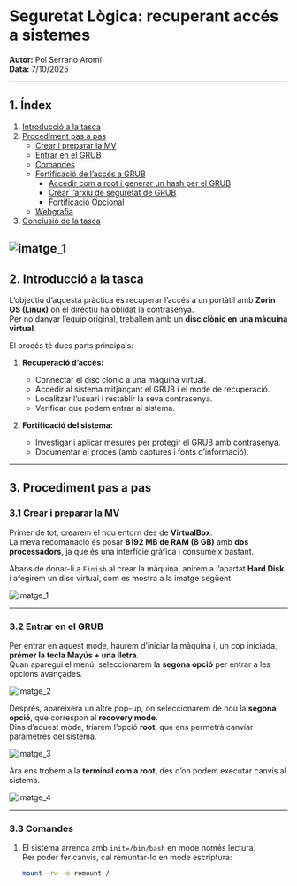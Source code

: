 # Seguretat Lògica: recuperant accés a sistemes
**Autor:** Pol Serrano Aromí  
**Data:** 7/10/2025  

---

## 1. Índex
1. [Introducció a la tasca](#2-introducció-a-la-tasca)  
2. [Procediment pas a pas](#3-procediment-pas-a-pas)  
   - [Crear i preparar la MV](#31-crear-i-preparar-la-mv)  
   - [Entrar en el GRUB](#32-entrar-en-el-grub)  
   - [Comandes](#33-comandes)  
   - [Fortificació de l’accés a GRUB](#34-fortificació-de-laccés-a-grub)  
     - [Accedir com a root i generar un hash per el GRUB](#341-accedir-com-a-root-i-generar-un-hash-per-el-grub)  
     - [Crear l’arxiu de seguretat de GRUB](#342-crear-larxiu-de-seguretat-de-grub)  
     - [Fortificació Opcional](#343-fortificació-opcional)  
   - [Webgrafia](#34-webgrafia)  
3. [Conclusió de la tasca](#4-conclusió-de-la-tasca)  

![imatge_1](imatge_1.png)
---

## 2. Introducció a la tasca

L’objectiu d’aquesta pràctica és recuperar l’accés a un portàtil amb **Zorin OS (Linux)** on el directiu ha oblidat la contrasenya.  
Per no danyar l’equip original, treballem amb un **disc clònic en una màquina virtual**.

El procés té dues parts principals:

1. **Recuperació d’accés:**
   - Connectar el disc clònic a una màquina virtual.  
   - Accedir al sistema mitjançant el GRUB i el mode de recuperació.  
   - Localitzar l’usuari i restablir la seva contrasenya.  
   - Verificar que podem entrar al sistema.

2. **Fortificació del sistema:**
   - Investigar i aplicar mesures per protegir el GRUB amb contrasenya.  
   - Documentar el procés (amb captures i fonts d’informació).

---

## 3. Procediment pas a pas

### 3.1 Crear i preparar la MV

Primer de tot, crearem el nou entorn des de **VirtualBox**.  
La meva recomanació és posar **8192 MB de RAM (8 GB)** amb **dos processadors**, ja que és una interfície gràfica i consumeix bastant.

Abans de donar-li a `Finish` al crear la màquina, anirem a l’apartat **Hard Disk** i afegirem un disc virtual, com es mostra a la imatge següent:

![imatge_1](imatge_1)

---

### 3.2 Entrar en el GRUB

Per entrar en aquest mode, haurem d’iniciar la màquina i, un cop iniciada, **prémer la tecla Mayús + una lletra**.  
Quan aparegui el menú, seleccionarem la **segona opció** per entrar a les opcions avançades.

![imatge_2](imatge_2.png)

Després, apareixerà un altre pop-up, on seleccionarem de nou la **segona opció**, que correspon al **recovery mode**.  
Dins d’aquest mode, triarem l’opció **root**, que ens permetrà canviar paràmetres del sistema.

![imatge_3](imatge_3.png)

Ara ens trobem a la **terminal com a root**, des d’on podem executar canvis al sistema.

![imatge_4](imatge_4.png)

---

### 3.3 Comandes

1. El sistema arrenca amb `init=/bin/bash` en mode només lectura.  
   Per poder fer canvis, cal remuntar-lo en mode escriptura:

   ```bash
   mount -rw -o remount /


